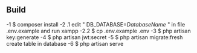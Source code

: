 ## Build
-1 $ composer install
-2 .1 edit " DB_DATABASE=_DatabaseName_ " in file .env.example and run xampp
-2.2 $ cp .env.example .env 
-3 $ php artisan key:generate
-4 $ php artisan jwt:secret
-5 $ php artisan migrate:fresh 
create table in database
-6 $ php artisan serve
